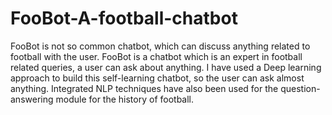 # FooBot-A-football-chatbot
FooBot is not so common chatbot, which can discuss anything related to football with the user. FooBot is a chatbot which is an expert in football related queries, a user can ask about anything.
I have used a Deep learning approach to build this self-learning chatbot, so the user can ask almost anything. Integrated NLP techniques have also been used for the question-answering module for the history of football. 
